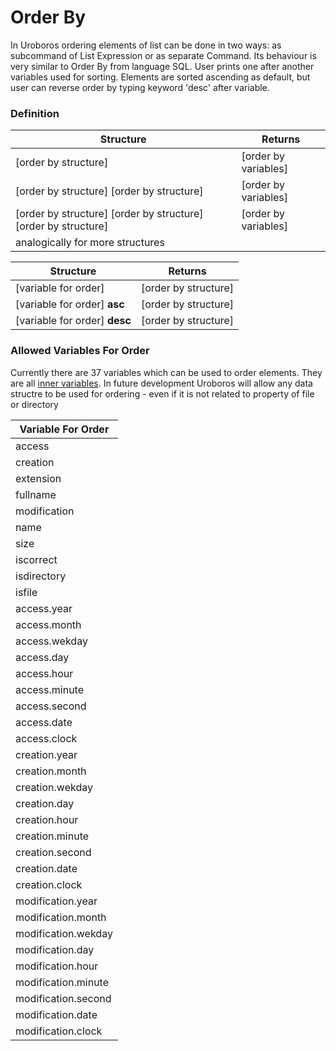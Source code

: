 Order By
=====================

In Uroboros ordering elements of list can be done in two ways: as subcommand of List Expression or as separate Command. Its behaviour is
very similar to Order By from language SQL. User prints one after another variables used for sorting. Elements are sorted ascending as
default, but user can reverse order by typing keyword 'desc' after variable.



### Definition

| Structure | Returns |
| --------- | ------- |
| [order by structure] | [order by variables] |
| [order by structure] [order by structure] | [order by variables] |
| [order by structure] [order by structure] [order by structure] | [order by variables] |
| analogically for more structures | |


| Structure | Returns |
| --------- | ------- |
| [variable for order] | [order by structure] |
| [variable for order] **asc** | [order by structure] |
| [variable for order] **desc** | [order by structure] |

### Allowed Variables For Order

Currently there are 37 variables which can be used to order elements. They are all [inner variables](InnerVariables.md). In future
development Uroboros will allow any data structre to be used for ordering - even if it is not related to property of file or directory

| Variable For Order |
| --------- |
| access |
| creation |
| extension |
| fullname |
| modification |
| name |
| size |
| iscorrect |
| isdirectory |
| isfile |
| access.year |
| access.month |
| access.wekday |
| access.day |
| access.hour |
| access.minute |
| access.second |
| access.date |
| access.clock |
| creation.year |
| creation.month |
| creation.wekday |
| creation.day |
| creation.hour |
| creation.minute |
| creation.second |
| creation.date |
| creation.clock |
| modification.year |
| modification.month |
| modification.wekday |
| modification.day |
| modification.hour |
| modification.minute |
| modification.second |
| modification.date |
| modification.clock |
